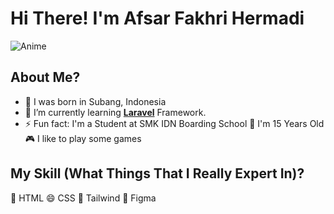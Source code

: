 # Hi There! I'm Afsar Fakhri Hermadi

![Anime](https://media.giphy.com/media/v1.Y2lkPTc5MGI3NjExdzA1M3VjNGJtbXh4eTduYW51M250NjAxbGNpNDVlcjY5N2RveTd3YyZlcD12MV9naWZzX3NlYXJjaCZjdD1n/a6pzK009rlCak/giphy.gif)

## About Me?
- 👀 I was born in Subang, Indonesia
- 🌱 I’m currently learning [**Laravel**](https://laravel.com) Framework.
- ⚡ Fun fact: I'm a Student at SMK IDN Boarding School
📌 I'm 15 Years Old
🎮 I like to play some games

## My Skill (What Things That I Really Expert In)?
🥱 HTML
😄 CSS 
🤣 Tailwind
🎨 Figma
